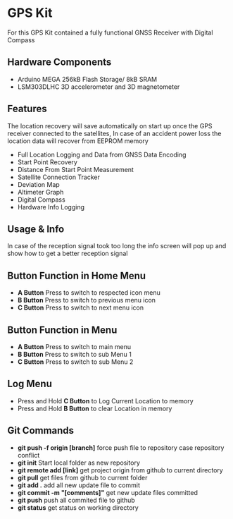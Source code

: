# GPS Kit

For this GPS Kit contained a fully functional GNSS Receiver with Digital Compass

## Hardware Components

* Arduino MEGA 256kB Flash Storage/ 8kB SRAM
* LSM303DLHC 3D accelerometer and 3D magnetometer

## Features

The location recovery will save automatically on start up once the GPS
receiver connected to the satellites, In case of an accident power loss
the location data will recover from EEPROM memory

* Full Location Logging and Data from GNSS Data Encoding
* Start Point Recovery
* Distance From Start Point Measurement
* Satellite Connection Tracker
* Deviation Map
* Altimeter Graph
* Digital Compass
* Hardware Info Logging

## Usage & Info

In case of the reception signal took too long the info screen will pop up
and show how to get a better reception signal

## Button Function in Home Menu
  * **A Button** Press to switch to respected icon menu
  * **B Button** Press to switch to previous menu icon
  * **C Button** Press to switch to next menu icon

## Button Function in Menu
  * **A Button** Press to switch to main menu
  * **B Button** Press to switch to sub Menu 1
  * **C Button** Press to switch to sub Menu 2

## Log Menu
* Press and Hold **C Button** to Log Current Location to memory
* Press and Hold **B Button** to clear Location in memory

## Git Commands
* **git push -f origin [branch]** force push file to repository case repository conflict 
* **git init** Start local folder as new repository
* **git remote add [link]** get project origin from github to current directory
* **git pull** get files from github to current folder
* **git add .** add all new update file to commit
* **git commit -m "[comments]"** get new update files committed
* **git push** push all commited file to github
* **git status** get status on working directory
